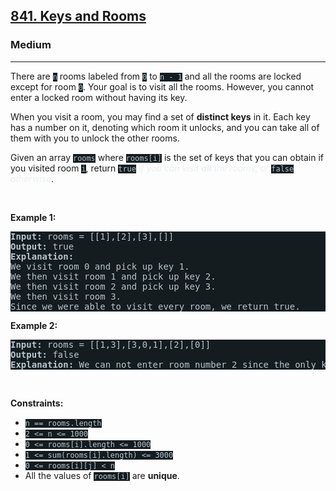 <h2><a href="https://leetcode.com/problems/keys-and-rooms/">841. Keys and Rooms</a></h2><h3>Medium</h3><hr><div><p>There are <code style="background-color: rgb(20, 28, 32) !important; color: rgb(183, 198, 206) !important;">n</code> rooms labeled from <code style="background-color: rgb(20, 28, 32) !important; color: rgb(183, 198, 206) !important;">0</code> to <code style="background-color: rgb(20, 28, 32) !important; color: rgb(183, 198, 206) !important;">n - 1</code>&nbsp;and all the rooms are locked except for room <code style="background-color: rgb(20, 28, 32) !important; color: rgb(183, 198, 206) !important;">0</code>. Your goal is to visit all the rooms. However, you cannot enter a locked room without having its key.</p>

<p>When you visit a room, you may find a set of <strong>distinct keys</strong> in it. Each key has a number on it, denoting which room it unlocks, and you can take all of them with you to unlock the other rooms.</p>

<p>Given an array <code style="background-color: rgb(20, 28, 32) !important; color: rgb(183, 198, 206) !important;">rooms</code> where <code style="background-color: rgb(20, 28, 32) !important; color: rgb(183, 198, 206) !important;">rooms[i]</code> is the set of keys that you can obtain if you visited room <code style="background-color: rgb(20, 28, 32) !important; color: rgb(183, 198, 206) !important;">i</code>, return <code style="background-color: rgb(20, 28, 32) !important; color: rgb(183, 198, 206) !important;">true</code> <em style="color: rgb(234, 238, 241) !important;">if you can visit <strong>all</strong> the rooms, or</em> <code style="background-color: rgb(20, 28, 32) !important; color: rgb(183, 198, 206) !important;">false</code> <em style="color: rgb(234, 238, 241) !important;">otherwise</em>.</p>

<p>&nbsp;</p>
<p><strong class="example">Example 1:</strong></p>

<pre style="background-color: rgb(20, 28, 32) !important; color: rgb(183, 198, 206) !important;"><strong>Input:</strong> rooms = [[1],[2],[3],[]]
<strong>Output:</strong> true
<strong>Explanation:</strong> 
We visit room 0 and pick up key 1.
We then visit room 1 and pick up key 2.
We then visit room 2 and pick up key 3.
We then visit room 3.
Since we were able to visit every room, we return true.
</pre>

<p><strong class="example">Example 2:</strong></p>

<pre style="background-color: rgb(20, 28, 32) !important; color: rgb(183, 198, 206) !important;"><strong>Input:</strong> rooms = [[1,3],[3,0,1],[2],[0]]
<strong>Output:</strong> false
<strong>Explanation:</strong> We can not enter room number 2 since the only key that unlocks it is in that room.
</pre>

<p>&nbsp;</p>
<p><strong>Constraints:</strong></p>

<ul>
	<li><code style="background-color: rgb(20, 28, 32) !important; color: rgb(183, 198, 206) !important;">n == rooms.length</code></li>
	<li><code style="background-color: rgb(20, 28, 32) !important; color: rgb(183, 198, 206) !important;">2 &lt;= n &lt;= 1000</code></li>
	<li><code style="background-color: rgb(20, 28, 32) !important; color: rgb(183, 198, 206) !important;">0 &lt;= rooms[i].length &lt;= 1000</code></li>
	<li><code style="background-color: rgb(20, 28, 32) !important; color: rgb(183, 198, 206) !important;">1 &lt;= sum(rooms[i].length) &lt;= 3000</code></li>
	<li><code style="background-color: rgb(20, 28, 32) !important; color: rgb(183, 198, 206) !important;">0 &lt;= rooms[i][j] &lt; n</code></li>
	<li>All the values of <code style="background-color: rgb(20, 28, 32) !important; color: rgb(183, 198, 206) !important;">rooms[i]</code> are <strong>unique</strong>.</li>
</ul>
</div>